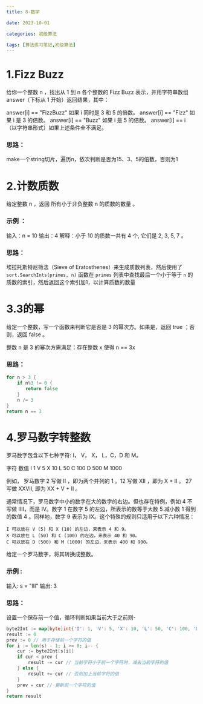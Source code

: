 ```yaml
---
title: 8-数学

date: 2023-10-01	

categories: 初级算法	

tags: [算法练习笔记,初级算法]
---	
```


# 1.Fizz Buzz

给你一个整数 n ，找出从 1 到 n 各个整数的 Fizz Buzz 表示，并用字符串数组 answer（下标从 1 开始）返回结果，其中：

answer[i] == "FizzBuzz" 如果 i 同时是 3 和 5 的倍数。
answer[i] == "Fizz" 如果 i 是 3 的倍数。
answer[i] == "Buzz" 如果 i 是 5 的倍数。
answer[i] == i （以字符串形式）如果上述条件全不满足。

### 思路：

make一个string切片，遍历n，依次判断是否为15、3、5的倍数，否则为1

# 2.计数质数

给定整数 n ，返回 所有小于非负整数 n 的质数的数量 。

### 示例 ：

输入：n = 10
输出：4
解释：小于 10 的质数一共有 4 个, 它们是 2, 3, 5, 7 。

### 思路：

埃拉托斯特尼筛法（Sieve of Eratosthenes）来生成质数列表，然后使用了 `sort.SearchInts(primes, n)` 函数在 `primes` 列表中查找最后一个小于等于 `n` 的质数的索引，然后返回这个索引加1，以计算质数的数量

# 3.3的幂

给定一个整数，写一个函数来判断它是否是 3 的幂次方。如果是，返回 true ；否则，返回 false 。

整数 n 是 3 的幂次方需满足：存在整数 x 使得 n == 3x

### 思路：

```go
for n > 3 {
    if n%3 != 0 {
       return false
    }
    n /= 3
}
return n == 3
```

# 4.罗马数字转整数

罗马数字包含以下七种字符: I， V， X， L，C，D 和 M。

字符          数值
I             1
V             5
X             10
L             50
C             100
D             500
M             1000

例如， 罗马数字 2 写做 II ，即为两个并列的 1 。12 写做 XII ，即为 X + II 。 27 写做  XXVII, 即为 XX + V + II 。

通常情况下，罗马数字中小的数字在大的数字的右边。但也存在特例，例如 4 不写做 IIII，而是 IV。数字 1 在数字 5 的左边，所表示的数等于大数 5 减小数 1 得到的数值 4 。同样地，数字 9 表示为 IX。这个特殊的规则只适用于以下六种情况：

    I 可以放在 V (5) 和 X (10) 的左边，来表示 4 和 9。
    X 可以放在 L (50) 和 C (100) 的左边，来表示 40 和 90。 
    C 可以放在 D (500) 和 M (1000) 的左边，来表示 400 和 900。

给定一个罗马数字，将其转换成整数。

### 示例 :

输入: s = "III"
输出: 3

### 思路：

设置一个保存前一个值，循环判断如果当前大于之前则-

```go
byte2Int := map[byte]int{'I': 1, 'V': 5, 'X': 10, 'L': 50, 'C': 100, 'D': 500, 'M': 1000}
result := 0
prev := 0 // 用于存储前一个字符的值
for i := len(s) - 1; i >= 0; i-- {
    cur := byte2Int[s[i]]
    if cur < prev {
        result -= cur // 当前字符小于前一个字符时，减去当前字符的值
    } else {
        result += cur // 否则加上当前字符的值
    }
    prev = cur // 更新前一个字符的值
}
return result
```

